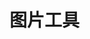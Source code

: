 # 图片工具

<ResourceTip/>

<ResourceItem/>


<style scoped>
.content:not(.custom) {
    max-width: 100%;
}
</style>
